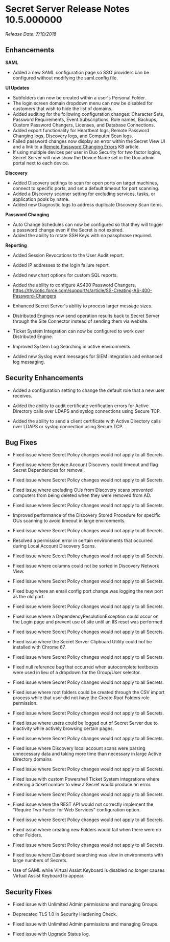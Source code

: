 [title]: # (Secret Server Release Notes 10.5.000000)
[tags]: # (Release Notes)
[priority]: #
[display]: # (search,content,print)

# Secret Server Release Notes 10.5.000000

*Release Date: 7/10/2018* 

## Enhancements 

**SAML** 

- Added a new SAML configuration page so SSO providers can be configured without modifying the saml.config file. 

**UI Updates** 

 - Subfolders can now be created within a user's Personal Folder. 
  - The login screen domain dropdown menu can now be disabled for customers that wish to hide the list of domains. 
  - Added auditing for the following configuration changes: Character Sets, Password Requirements, Event Subscriptions, Role names, Backups, Custom Password Changers, Licenses, and Database Connections. 
  - Added export functionality for Heartbeat logs, Remote Password Changing logs, Discovery logs, and Computer Scan logs. 
  - Failed password changes now display an error within the Secret View UI and a link to a [Remote Password Changing Errors](https://support.thycotic.com/kb/a50/remote-password-changing-errors.aspx) KB article. 
  - If using multiple devices per user in Duo Security for two factor logins, Secret Server will now show the Device Name set in the Duo admin portal next to each device. 

**Discovery** 

 - Added Discovery settings to scan for open ports on target machines, connect to specific ports, and set a default timeout for port scanning. 
  - Added a Discovery scanner setting for excluding services, tasks, or application pools by name. 
  - Added new Diagnostic logs to address duplicate Discovery Scan items. 

**Password Changing**  

 - Auto Change Schedules can now be configured so that they will trigger a password change even if the Secret is not expired. 
  - Added the ability to rotate SSH Keys with no passphrase required. 

**Reporting** 

 - Added Session Revocations to the User Audit report. 
  - Added IP addresses to the login failure report. 
  - Added new chart options for custom SQL reports. 

- Added the ability to configure AS400 Password Changers. https://thycotic.force.com/support/s/article/SS-Creating-AS-400-Password-Changers

- Enhanced Secret Server's ability to process larger message sizes. 

- Distributed Engines now send operation results back to Secret Server through the Site Connector instead of sending them via website. 

- Ticket System Integration can now be configured to work over Distributed Engine. 

- Improved System Log Searching in active environments. 

- Added new Syslog event messages for SIEM integration and enhanced log messaging. 

## Security Enhancements 

- Added a configuration setting to change the default role that a new user receives. 

- Added the ability to audit certificate verification errors for Active Directory calls over LDAPS and syslog connections using Secure TCP. 

- Added the ability to send a client certificate with Active Directory calls over LDAPS or syslog connection using Secure TCP. 

## Bug Fixes 

- Fixed issue where Secret Policy changes would not apply to all Secrets. 

- Fixed issue where Service Account Discovery could timeout and flag Secret Dependencies for removal. 

- Fixed issue where Secret Policy changes would not apply to all Secrets. 

- Fixed issue where excluding OUs from Discovery scans prevented computers from being deleted when they were removed from AD. 

- Fixed issue where Secret Policy changes would not apply to all Secrets. 

- Improved performance of the Discovery Stored Procedure for specific OUs scanning to avoid timeout in large environments. 

- Fixed issue where Secret Policy changes would not apply to all Secrets. 

- Resolved a permission error in certain environments that occurred during Local Account Discovery Scans.  

- Fixed issue where Secret Policy changes would not apply to all Secrets. 

- Fixed issue where columns could not be sorted in Discovery Network View. 

- Fixed issue where Secret Policy changes would not apply to all Secrets. 

- Fixed bug where an email config port change was logging the new port as the old port. 

- Fixed issue where Secret Policy changes would not apply to all Secrets. 

- Fixed issue where a DependencyResolutionException could occur on the Login page and prevent use of site until an IIS reset was performed. 

- Fixed issue where Secret Policy changes would not apply to all Secrets. 

- Fixed issue where the Secret Server Clipboard Utility could not be installed with Chrome 67. 

- Fixed issue where Secret Policy changes would not apply to all Secrets. 

- Fixed null reference bug that occurred when autocomplete textboxes were used in lieu of a dropdown for the Group/User selector. 

- Fixed issue where Secret Policy changes would not apply to all Secrets. 

- Fixed issue where root folders could be created through the CSV import process while that user did not have the Create Root Folders role permission. 

- Fixed issue where Secret Policy changes would not apply to all Secrets. 

- Fixed issue where users could be logged out of Secret Server due to inactivity while actively browsing certain pages. 

- Fixed issue where Secret Policy changes would not apply to all Secrets. 

- Fixed issue where Discovery local account scans were parsing unnecessary data and taking more time than necessary in large Active Directory domains 

- Fixed issue where Secret Policy changes would not apply to all Secrets. 

- Fixed issue with custom Powershell Ticket System integrations where entering a ticket number to view a Secret would produce an error. 

- Fixed issue where Secret Policy changes would not apply to all Secrets. 

- Fixed issue where the REST API would not correctly implement the "Require Two Factor for Web Services" configuration option. 

- Fixed issue where Secret Policy changes would not apply to all Secrets. 

- Fixed issue where creating new Folders would fail when there were no other Folders. 

- Fixed issue where Secret Policy changes would not apply to all Secrets. 

- Fixed issue where Dashboard searching was slow in environments with large numbers of Secrets. 

- Use of SAML while Virtual Assist Keyboard is disabled no longer causes Virtual Assist Keyboard to appear.

## Security Fixes 

- Fixed issue with Unlimited Admin permissions and managing Groups. 

- Deprecated TLS 1.0 in Security Hardening Check. 

- Fixed issue with Unlimited Admin permissions and managing Groups. 

- Fixed issue with Upgrade Status log. 